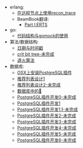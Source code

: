   - erlang:
      - [在远程节点上使用recon_trace](https://github.com/mmooyyii/mmooyyii/blob/master/docs/erlang/recon_trace.md)
      - BeamBook翻译:
          - [Part I:ERTS](https://github.com/mmooyyii/mmooyyii/blob/master/docs/erlang/beambook/ERTS_1.md)
  - go:
      - [代码结构与gomock的使用](https://github.com/mmooyyii/mmooyyii/blob/master/docs/go/gomock.md)
  - 算法/数据结构:
      - [日期与时间戳](https://github.com/mmooyyii/mmooyyii/blob/master/docs/algorithm/timestamp.md)
      - [crit bit tree-未完成](https://github.com/mmooyyii/mmooyyii/blob/master/docs/data_structure/crit_bit_tree.md)
      - [退火算法](https://github.com/mmooyyii/mmooyyii/blob/master/docs/algorithm/sa.md)
  - 数据库:
      - [OSX上安装PostgreSQL插件](https://github.com/mmooyyii/mmooyyii/blob/master/docs/database/postgresql_plugin.md)
      - [推荐列表设计1](https://github.com/mmooyyii/mmooyyii/blob/master/docs/database/tiplist1.md)
      - [推荐列表设计2-未完成](https://github.com/mmooyyii/mmooyyii/blob/master/docs/database/tiplist2.md)
      - [数据库中的🌲](https://github.com/mmooyyii/mmooyyii/blob/master/docs/database/tree.md)
      - [PostgreSQL插件开发0-未完成](https://github.com/mmooyyii/mmooyyii/blob/master/docs/database/pg_plugin_0.md)
      - [PostgreSQL插件开发1](https://github.com/mmooyyii/mmooyyii/blob/master/docs/database/pg_plugin_1.md)
      - [PostgreSQL插件开发1.1-未完成](https://github.com/mmooyyii/mmooyyii/blob/master/docs/database/pg_plugin_1.1.md)
      - [PostgreSQL插件开发2-未完成](https://github.com/mmooyyii/mmooyyii/blob/master/docs/database/pg_plugin_2.md)
      - [PostgreSQL插件开发3-未完成](https://github.com/mmooyyii/mmooyyii/blob/master/docs/database/pg_plugin_3.md)
      - [PostgreSQL插件开发4-未完成](https://github.com/mmooyyii/mmooyyii/blob/master/docs/database/pg_plugin_4.md)
      - [PostgreSQL插件开发5-未完成](https://github.com/mmooyyii/mmooyyii/blob/master/docs/database/pg_plugin_5.md)
      - [PostgreSQL插件开发6-未完成](https://github.com/mmooyyii/mmooyyii/blob/master/docs/database/pg_plugin_6.md)
